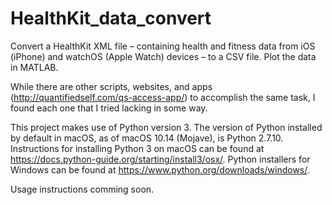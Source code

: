 # HealthKit_data_convert
Convert a HealthKit XML file – containing health and fitness data from iOS (iPhone) and watchOS (Apple Watch) devices – to a CSV file. Plot the data in MATLAB.

While there are other scripts, websites, and apps (http://quantifiedself.com/qs-access-app/) to accomplish the same task, I found each one that I tried lacking in some way.

This project makes use of Python version 3. The version of Python installed by default in macOS, as of macOS 10.14 (Mojave), is Python 2.7.10. Instructions for installing Python 3 on macOS can be found at https://docs.python-guide.org/starting/install3/osx/. Python installers for Windows can be found at https://www.python.org/downloads/windows/.

Usage instructions comming soon.
